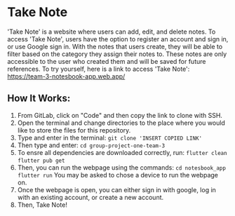 # Take Note

'Take Note' is a website where users can add, edit, and delete notes. To access 'Take Note', users have the option to register an account and sign in, or use Google sign in. With the notes that users create, they will be able to filter based on the category they assign their notes to. These notes are only accessible to the user who created them and will be saved for future references. To try yourself, here is a link to access 'Take Note': https://team-3-notesbook-app.web.app/

## How It Works:
1. From GitLab, click on "Code" and then copy the link to clone with SSH.
2. Open the terminal and change directories to the place where you would like to store the files for this repository.
3. Type and enter in the terminal:
`git clone 'INSERT COPIED LINK'`
4. Then type and enter:
`cd group-project-one-team-3`
5. To ensre all dependencies are downloaded correctly, run:
`flutter clean`
`flutter pub get`
6. Then, you can run the webpage using the commands:
`cd notesbook_app` `flutter run`
You may be asked to chose a device to run the webpage on.
7. Once the webpage is open, you can either sign in with google, log in with an existing account, or create a new account.
8. Then, Take Note!
